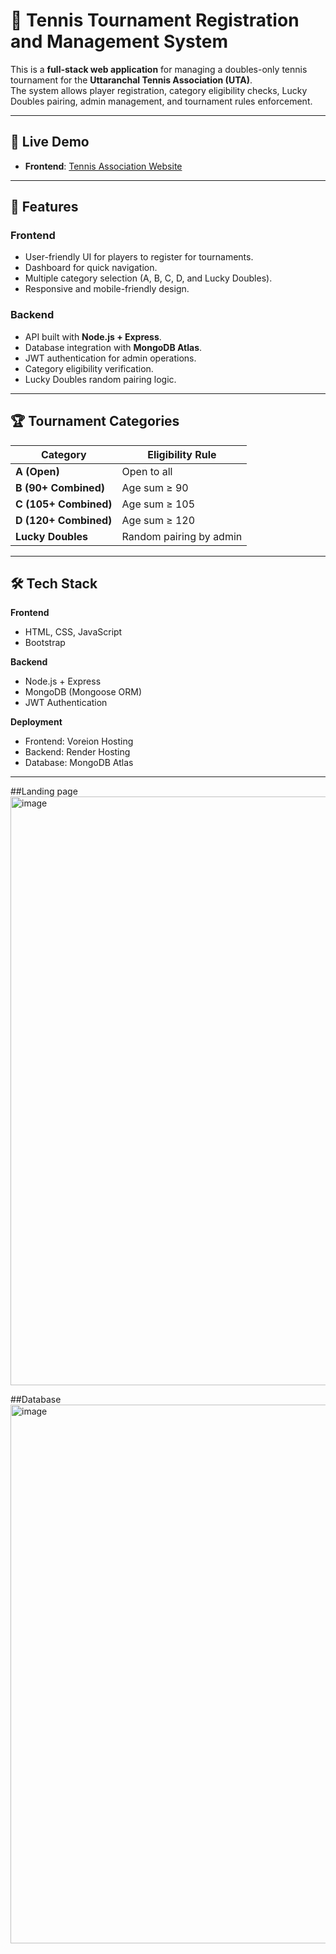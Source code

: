 # 🎾 Tennis Tournament Registration and Management System

This is a **full-stack web application** for managing a doubles-only tennis tournament for the **Uttaranchal Tennis Association (UTA)**.  
The system allows player registration, category eligibility checks, Lucky Doubles pairing, admin management, and tournament rules enforcement.

---

## 🚀 Live Demo

- **Frontend**: [Tennis Association Website](https://tennis-association.vorieon.com/dashboard.html)  

---

## 📌 Features

### **Frontend**
- User-friendly UI for players to register for tournaments.
- Dashboard for quick navigation.
- Multiple category selection (A, B, C, D, and Lucky Doubles).
- Responsive and mobile-friendly design.

### **Backend**
- API built with **Node.js + Express**.
- Database integration with **MongoDB Atlas**.
- JWT authentication for admin operations.
- Category eligibility verification.
- Lucky Doubles random pairing logic.

---

## 🏆 Tournament Categories
| Category | Eligibility Rule |
|----------|------------------|
| **A (Open)** | Open to all |
| **B (90+ Combined)** | Age sum ≥ 90 |
| **C (105+ Combined)** | Age sum ≥ 105 |
| **D (120+ Combined)** | Age sum ≥ 120 |
| **Lucky Doubles** | Random pairing by admin |

---

## 🛠️ Tech Stack
**Frontend**  
- HTML, CSS, JavaScript  
- Bootstrap  

**Backend**  
- Node.js + Express  
- MongoDB (Mongoose ORM)  
- JWT Authentication  

**Deployment**  
- Frontend: Voreion Hosting  
- Backend: Render Hosting  
- Database: MongoDB Atlas  

---

##Landing page
<img width="1912" height="942" alt="image" src="https://github.com/user-attachments/assets/a23f5e58-a68b-4606-ae24-e20503bcf4ac" />


##Database
<img width="1908" height="862" alt="image" src="https://github.com/user-attachments/assets/84eb233c-b195-4330-a9d6-e548d38cd522" />


